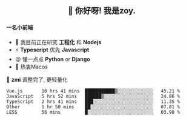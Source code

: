 <h2 align="center">👋 你好呀! 我是zoy.</h2>

#### 一名小前端

- 🌱 我目前正在研究 **工程化** 和 **Nodejs**
- ⚡ **Typescript** 优先 **Javascript**
- 😜 懂一点点 **Python** or **Django**
- 🚀 热衷Macos

🌟 **zmi** 调整完了, 更轻量化




<!--
**l-zoy/l-zoy** is a ✨ _special_ ✨ repository because its `README.md` (this file) appears on your GitHub profile.

Here are some ideas to get you started:

- 🔭 I’m currently working on ...
- 🌱 I’m currently learning ...
- 👯 I’m looking to collaborate on ...
- 🤔 I’m looking for help with ...
- 💬 Ask me about ...
- 📫 How to reach me: ...
- 😄 Pronouns: ...
- ⚡ Fun fact: ...
-->

<!--START_SECTION:waka-->
```text
Vue.js       10 hrs 41 mins  ███████████▒░░░░░░░░░░░░░   45.21 % 
JavaScript   5 hrs 52 mins   ██████▒░░░░░░░░░░░░░░░░░░   24.86 % 
TypeScript   2 hrs 41 mins   ███░░░░░░░░░░░░░░░░░░░░░░   11.35 % 
Other        1 hr 50 mins    ██░░░░░░░░░░░░░░░░░░░░░░░   07.81 % 
LESS         56 mins         █░░░░░░░░░░░░░░░░░░░░░░░░   03.98 % 
```
<!--END_SECTION:waka-->
